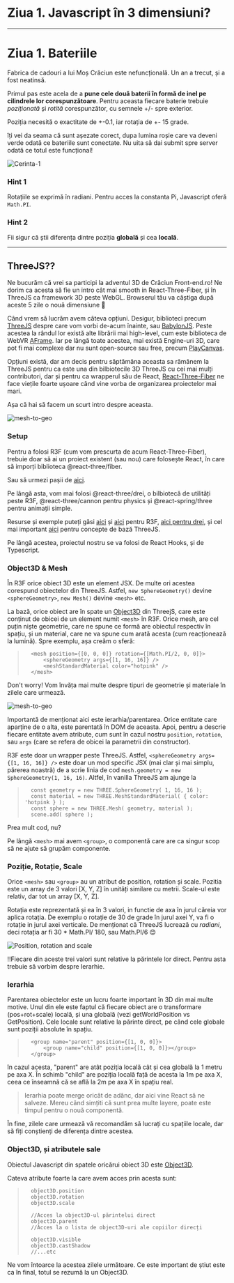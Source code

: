 # Ziua 1. Javascript în 3 dimensiuni?
---



# Ziua 1. Bateriile
Fabrica de cadouri a lui Moș Crăciun este nefuncțională. Un an a trecut, și a fost neatinsă.

Primul pas este acela de a **pune cele două baterii în formă de inel pe cilindrele lor corespunzătoare**. Pentru aceasta fiecare baterie trebuie *poziționată* și *rotită* corespunzător, cu semnele +/- spre exterior.

Poziția necesită o exactitate de +-0.1, iar rotația de +- 15 grade.

îți vei da seama că sunt așezate corect, dupa lumina roșie care va deveni verde odată ce bateriile sunt conectate. Nu uita să dai submit spre server odată ce totul este funcțional!

![Cerinta-1](https://vr-projects-eu.s3.eu-central-1.amazonaws.com/front-end-ro/c1-cerinta.png)

### Hint 1
Rotațiile se exprimă în radiani. Pentru acces la constanta Pi, Javascript oferă `Math.PI`.

### Hint 2
Fii sigur că știi diferența dintre poziția **globală** și cea **locală**.

---

## ThreeJS??

Ne bucurăm că vrei sa participi la adventul 3D de Crăciun Front-end.ro! Ne dorim ca acesta să fie un intro cât mai smooth in React-Three-Fiber, și în ThreeJS ca framework 3D peste WebGL. Browserul tău va câștiga după aceste 5 zile o nouă dimensiune 🤯

Când vrem să lucrăm avem câteva opțiuni. Desigur, biblioteci precum [ThreeJS](https://threejs.org/) despre care vom vorbi de-acum înainte, sau [BabylonJS](https://www.babylonjs.com/). Peste acestea la rândul lor există alte librării mai high-level, cum este biblioteca de WebVR [AFrame](https://aframe.io/). Iar pe lângă toate acestea, mai există Engine-uri 3D, care pot fi mai complexe dar nu sunt open-source sau free, precum [PlayCanvas](https://playcanvas.com/).

Opțiuni există, dar am decis pentru săptămâna aceasta sa rămânem la ThreeJS pentru ca este una din bilbiotecile 3D ThreeJS cu cei mai mulți contributori, dar și pentru ca wrapperul său de React, [React-Three-Fiber](https://docs.pmnd.rs/react-three-fiber/getting-started/introduction) ne face viețile foarte ușoare când vine vorba de organizarea proiectelor mai mari.

Așa că hai să facem un scurt intro despre aceasta.


![mesh-to-geo](https://vr-projects-eu.s3.eu-central-1.amazonaws.com/front-end-ro/c1-main.png)

### Setup

Pentru a folosi R3F (cum vom prescurta de acum React-Three-Fiber), trebuie doar să ai un proiect existent (sau nou) care folosește React, în care să imporți biblioteca @react-three/fiber. 

Sau să urmezi pașii de [aici](https://docs.pmnd.rs/react-three-fiber/getting-started/installation).

Pe lângă asta, vom mai folosi @react-three/drei, o bilbiotecă de utilități peste R3F, @react-three/cannon pentru physics și @react-spring/three pentru animații simple.

Resurse și exemple puteți găsi [aici](https://docs.pmnd.rs/react-three-fiber/getting-started/examples) și [aici](https://codesandbox.io/examples/package/react-three-fiber) pentru R3F, [aici pentru drei](https://codesandbox.io/examples/package/@react-three/drei), și cel mai important [aici](https://threejs.org/examples) pentru concepte de bază ThreeJS.

Pe lângă acestea, proiectul nostru se va folosi de React Hooks, și de Typescript.

### Object3D & Mesh

În R3F orice obiect 3D este un element JSX. De multe ori acestea corespund obiectelor din ThreeJS. Astfel, `new SphereGeometry()` devine `<sphereGeometry>`, `new Mesh()` devine `<mesh>` etc.

La bază, orice obiect are în spate un [Object3D](https://threejs.org/docs/?q=object3#api/en/core/Object3D) din ThreejS, care este conținut de obicei de un element numit `<mesh>` în R3F. Orice mesh, are cel puțin niște geometrie, care ne spune ce formă are obiectul respectiv în spațiu, și un material, care ne va spune cum arată acesta (cum reacționează la lumină). Spre exemplu, așa creăm o sferă:

>       <mesh position={[0, 0, 0]} rotation={[Math.PI/2, 0, 0]}>
>           <sphereGeometry args={[1, 16, 16]} />
>           <meshStandardMaterial color="hotpink" />
>       </mesh>

Don't worry! Vom învăța mai multe despre tipuri de geometrie și materiale în zilele care urmează. 

![mesh-to-geo](https://vr-projects-eu.s3.eu-central-1.amazonaws.com/front-end-ro/c1-mesh.jpg)

Importantă de menționat aici este ierarhia/parentarea. Orice entitate care aparține de o alta, este parentată în DOM de aceasta. Apoi, pentru a descrie fiecare entitate avem atribute, cum sunt în cazul nostru `position`, `rotation`, sau `args` (care se refera de obicei la parametrii din constructor).

R3F este doar un wrapper peste ThreeJS. Astfel, `<sphereGeometry args={[1, 16, 16]} />` este doar un mod specific JSX (mai clar și mai simplu, părerea noastră) de a scrie linia de cod `mesh.geometry = new SphereGeometry(1, 16, 16)`. 
Altfel, în vanilla ThreeJS am ajunge la 

>       const geometry = new THREE.SphereGeometry( 1, 16, 16 );
>       const material = new THREE.MeshStandardMaterial( { color: 'hotpink } );
>       const sphere = new THREE.Mesh( geometry, material );
>       scene.add( sphere );

Prea mult cod, nu?

Pe lângă `<mesh>` mai avem `<group>`, o componentă care are ca singur scop să ne ajute să grupăm componente. 

### Poziție, Rotație, Scale

Orice `<mesh>` sau `<group>` au un atribut de position, rotation și scale. Pozitia este un array de 3 valori [X, Y, Z] în unități similare cu metrii. Scale-ul este relativ, dar tot un array [X, Y, Z].

Rotația este reprezentată și ea în 3 valori, in functie de axa în jurul căreia vor aplica rotația. De exemplu o rotație de 30 de grade în jurul axei Y, va fi o rotație in jurul axei verticale. De menționat că ThreeJS lucrează cu *radiani*, deci rotația ar fi 30 * Math.PI/ 180, sau Math.PI/6 😊



![Position, rotation and scale](https://vr-projects-eu.s3.eu-central-1.amazonaws.com/front-end-ro/c1-pos-rot-scale.jpg)


!!Fiecare din aceste trei valori sunt relative la părintele lor direct. Pentru asta trebuie să vorbim despre Ierarhie.

### Ierarhia

Parentarea obiectelor este un lucru foarte important în 3D din mai multe motive. Unul din ele este faptul că fiecare obiect are o transformare (pos+rot+scale) locală, și una globală (vezi getWorldPosition vs GetPosition). Cele locale sunt relative la părinte direct, pe când cele globale sunt poziții absolute în spațiu.

>       <group name="parent" position={[1, 0, 0]}>
>           <group name="child" position={[1, 0, 0]}></group>
>       </group>

în cazul acesta, "parent" are atât poziția locală cât și cea globală la 1 metru pe axa X. În schimb "child" are poziția locală față de acesta la 1m pe axa X, ceea ce înseamnă că se află la 2m pe axa X în spațiu real.

>Ierarhia poate merge oricât de adânc, dar aici vine React să ne salveze. Mereu când simțiti că sunt prea multe layere, poate este timpul pentru o nouă componentă.

În fine, zilele care urmează vă recomandăm să lucrați cu spațiile locale, dar să fiți conștienți de diferența dintre acestea.

### Object3D, și atributele sale

Obiectul Javascript din spatele oricărui obiect 3D este [Object3D](https://threejs.org/docs/#api/en/core/Object3D).

Cateva atribute foarte la care avem acces prin acesta sunt:

>       object3D.position
>       object3D.rotation
>       object3D.scale
>
>       //Acces la object3D-ul părintelui direct
>       object3D.parent
>       //Acces la o lista de object3D-uri ale copiilor direcți
>       
>       object3D.visible
>       object3D.castShadow
>       //...etc

Ne vom întoarce la acestea zilele următoare. Ce este important de știut este ca în final, totul se rezumă la un Object3D.